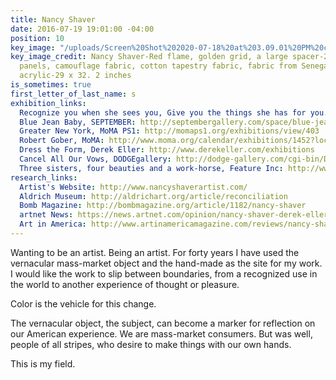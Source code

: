 ```yaml
---
title: Nancy Shaver
date: 2016-07-19 19:01:00 -04:00
position: 10
key_image: "/uploads/Screen%20Shot%202020-07-18%20at%203.09.01%20PM%20copy.jpg"
key_image_credit: Nancy Shaver-Red flame, golden grid, a large spacer-2020-canvas
  panels, camouflage fabric, cotton tapestry fabric, fabric from Senegal, paper, Flasche
  acrylic-29 x 32. 2 inches
is_sometimes: true
first_letter_of_last_name: s
exhibition_links:
  Recognize you when she sees you, Give you the things she has for you.: http://septembergallery.com/space/recognize-you-when-she-sees-you-give-you-the-thing-she-has-for-you.html
  Blue Jean Baby, SEPTEMBER: http://septembergallery.com/space/blue-jean-baby.html
  Greater New York, MoMA PS1: http://momaps1.org/exhibitions/view/403
  Robert Gober, MoMA: http://www.moma.org/calendar/exhibitions/1452?locale=en
  Dress the Form, Derek Eller: http://www.derekeller.com/exhibitions
  Cancel All Our Vows, DODGEgallery: http://dodge-gallery.com/cgi-bin/DODGE?s=exhibitions&v=201421410243496975919943134
  Three sisters, four beauties and a work-horse, Feature Inc: http://www.featureinc.info/exhibs-2011/2011-11-12%20shaver/2011-10-11_shaver-exhib.html
research_links:
  Artist's Website: http://www.nancyshaverartist.com/
  Aldrich Museum: http://aldrichart.org/article/reconciliation
  Bomb Magazine: http://bombmagazine.org/article/1182/nancy-shaver
  artnet News: https://news.artnet.com/opinion/nancy-shaver-derek-eller-540086
  Art in America: http://www.artinamericamagazine.com/reviews/nancy-shaver/
---
```


Wanting to be an artist. Being an artist. For forty years I have used the vernacular mass-market object and the hand-made as the site for my work. I would like the work to slip between boundaries, from a recognized use in the world to another experience of thought or pleasure.

Color is the vehicle for this change.

The vernacular object, the subject, can become a marker for reflection on our American experience. We are mass-market consumers. But was well, people of all stripes, who desire to make things with our own hands.

This is my field.